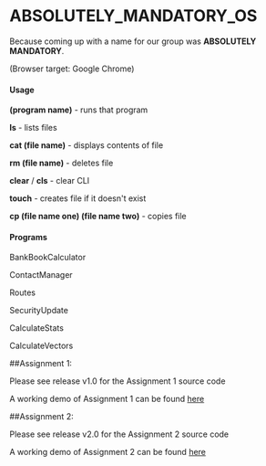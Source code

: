 # ABSOLUTELY_MANDATORY_OS #
Because coming up with a name for our group was **ABSOLUTELY MANDATORY**.

(Browser target: Google Chrome)

#### Usage ####
**(program name)** - runs that program

**ls** - lists files

**cat (file name)** - displays contents of file

**rm (file name)** - deletes file

**clear** / **cls** - clear CLI

**touch** - creates file if it doesn't exist

**cp (file name one) (file name two)** - copies file 

#### Programs ####
BankBookCalculator

ContactManager

Routes

SecurityUpdate

CalculateStats

CalculateVectors


##Assignment 1:

Please see release v1.0 for the Assignment 1 source code 

A working demo of Assignment 1 can be found [here](http://iraleigh.github.io/ABSOLUTELY_MANDATORY_OS/assignment-one/)

##Assignment 2:

Please see release v2.0 for the Assignment 2 source code 

A working demo of Assignment 2 can be found [here](http://iraleigh.github.io/ABSOLUTELY_MANDATORY_OS/assignment-two/)

